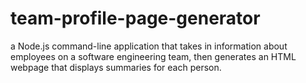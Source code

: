 # team-profile-page-generator
a Node.js command-line application that takes in information about employees on a software engineering team, then generates an HTML webpage that displays summaries for each person.
